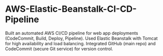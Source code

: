 # AWS-Elastic-Beanstalk-CI-CD-Pipeline
Built an automated AWS CI/CD pipeline for web app deployments (CodeCommit, Build, Deploy, Pipeline). Used Elastic Beanstalk with Tomcat for high availability and load balancing. Integrated GitHub (main repo) and CodeCommit (secure Git service) for version control.
